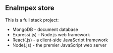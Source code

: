 ## EnaImpex store

This is a full stack project:
<ul>
<li>MongoDB - document database</li>
<li>Express(.js) - Node.js web framework</li>
<li>React(.js) - a client-side JavaScript framework</li>
<li>Node(.js) - the premier JavaScript web server</li>
</ul>